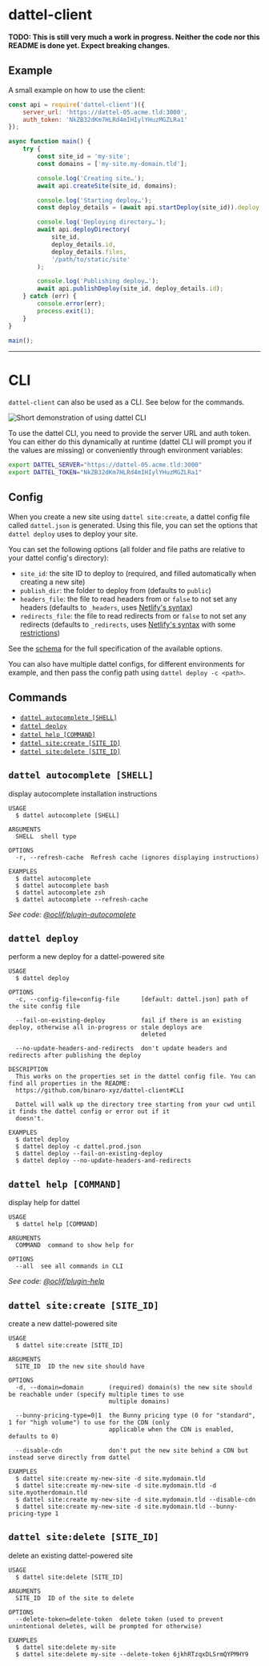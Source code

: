 # dattel-client

**TODO: This is still very much a work in progress. Neither the code nor this README is done yet. Expect breaking changes.**

## Example

A small example on how to use the client:

```js
const api = require('dattel-client')({
    server_url: 'https://dattel-05.acme.tld:3000',
    auth_token: 'NkZB32dKm7HLRd4mIHIylYHuzMGZLRa1'
});

async function main() {
    try {
        const site_id = 'my-site';
        const domains = ['my-site.my-domain.tld'];

        console.log('Creating site…');
        await api.createSite(site_id, domains);

        console.log('Starting deploy…');
        const deploy_details = (await api.startDeploy(site_id)).deploy;

        console.log('Deploying directory…');
        await api.deployDirectory(
            site_id,
            deploy_details.id,
            deploy_details.files,
            '/path/to/static/site'
        );

        console.log('Publishing deploy…');
        await api.publishDeploy(site_id, deploy_details.id);
    } catch (err) {
        console.error(err);
        process.exit(1);
    }
}

main();
```

---

<!-- TODO: The heading levels are unfortunately really messed up here. This is caused by oclif's README generator: https://github.com/oclif/dev-cli/issues/112 -->

# CLI

`dattel-client` can also be used as a CLI. See below for the commands.

![Short demonstration of using dattel CLI](https://cdn.baltpeter.io/img/dattel-cli-demo.gif)

To use the dattel CLI, you need to provide the server URL and auth token. You can either do this dynamically at runtime (dattel CLI will prompt you if the values are missing) or conveniently through environment variables:

```sh
export DATTEL_SERVER="https://dattel-05.acme.tld:3000"
export DATTEL_TOKEN="NkZB32dKm7HLRd4mIHIylYHuzMGZLRa1"
```

## Config

When you create a new site using `dattel site:create`, a dattel config file called `dattel.json` is generated. Using this file, you can set the options that `dattel deploy` uses to deploy your site.

You can set the following options (all folder and file paths are relative to your dattel config's directory):

* `site_id`: the site ID to deploy to (required, and filled automatically when creating a new site)
* `publish_dir`: the folder to deploy from (defaults to `public`)
* `headers_file`: the file to read headers from or `false` to not set any headers (defaults to `_headers`, uses [Netlify's syntax](https://docs.netlify.com/routing/headers/#syntax-for-the-headers-file))
* `redirects_file`: the file to read redirects from or `false` to not set any redirects (defaults to `_redirects`, uses [Netlify's syntax](https://docs.netlify.com/routing/redirects/#syntax-for-the-redirects-file) with some [restrictions](/src/lib/redirects.ts))

See the [schema](/config-schema.json) for the full specification of the available options.

You can also have multiple dattel configs, for different environments for example, and then pass the config path using `dattel deploy -c <path>`.

## Commands

<!-- commands -->
* [`dattel autocomplete [SHELL]`](#dattel-autocomplete-shell)
* [`dattel deploy`](#dattel-deploy)
* [`dattel help [COMMAND]`](#dattel-help-command)
* [`dattel site:create [SITE_ID]`](#dattel-sitecreate-site_id)
* [`dattel site:delete [SITE_ID]`](#dattel-sitedelete-site_id)

## `dattel autocomplete [SHELL]`

display autocomplete installation instructions

```
USAGE
  $ dattel autocomplete [SHELL]

ARGUMENTS
  SHELL  shell type

OPTIONS
  -r, --refresh-cache  Refresh cache (ignores displaying instructions)

EXAMPLES
  $ dattel autocomplete
  $ dattel autocomplete bash
  $ dattel autocomplete zsh
  $ dattel autocomplete --refresh-cache
```

_See code: [@oclif/plugin-autocomplete](https://github.com/oclif/plugin-autocomplete/blob/v0.3.0/src/commands/autocomplete/index.ts)_

## `dattel deploy`

perform a new deploy for a dattel-powered site

```
USAGE
  $ dattel deploy

OPTIONS
  -c, --config-file=config-file      [default: dattel.json] path of the site config file

  --fail-on-existing-deploy          fail if there is an existing deploy, otherwise all in-progress or stale deploys are
                                     deleted

  --no-update-headers-and-redirects  don't update headers and redirects after publishing the deploy

DESCRIPTION
  This works on the properties set in the dattel config file. You can find all properties in the README: 
  https://github.com/binaro-xyz/dattel-client#CLI

  Dattel will walk up the directory tree starting from your cwd until it finds the dattel config or error out if it 
  doesn't.

EXAMPLES
  $ dattel deploy
  $ dattel deploy -c dattel.prod.json
  $ dattel deploy --fail-on-existing-deploy
  $ dattel deploy --no-update-headers-and-redirects
```

## `dattel help [COMMAND]`

display help for dattel

```
USAGE
  $ dattel help [COMMAND]

ARGUMENTS
  COMMAND  command to show help for

OPTIONS
  --all  see all commands in CLI
```

_See code: [@oclif/plugin-help](https://github.com/oclif/plugin-help/blob/v3.2.2/src/commands/help.ts)_

## `dattel site:create [SITE_ID]`

create a new dattel-powered site

```
USAGE
  $ dattel site:create [SITE_ID]

ARGUMENTS
  SITE_ID  ID the new site should have

OPTIONS
  -d, --domain=domain       (required) domain(s) the new site should be reachable under (specify multiple times to use
                            multiple domains)

  --bunny-pricing-type=0|1  the Bunny pricing type (0 for "standard", 1 for "high volume") to use for the CDN (only
                            applicable when the CDN is enabled, defaults to 0)

  --disable-cdn             don't put the new site behind a CDN but instead serve directly from dattel

EXAMPLES
  $ dattel site:create my-new-site -d site.mydomain.tld
  $ dattel site:create my-new-site -d site.mydomain.tld -d site.myotherdomain.tld
  $ dattel site:create my-new-site -d site.mydomain.tld --disable-cdn
  $ dattel site:create my-new-site -d site.mydomain.tld --bunny-pricing-type 1
```

## `dattel site:delete [SITE_ID]`

delete an existing dattel-powered site

```
USAGE
  $ dattel site:delete [SITE_ID]

ARGUMENTS
  SITE_ID  ID of the site to delete

OPTIONS
  --delete-token=delete-token  delete token (used to prevent unintentional deletes, will be prompted for otherwise)

EXAMPLES
  $ dattel site:delete my-site
  $ dattel site:delete my-site --delete-token 6jkhRTzqxDLSrmQYPMHY9
```
<!-- commandsstop -->
